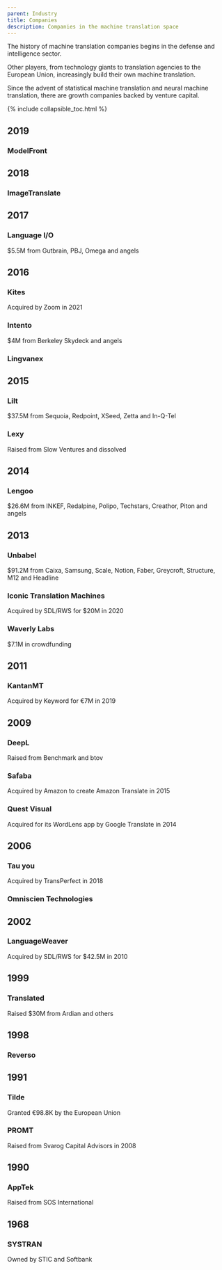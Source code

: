 ```yaml
---
parent: Industry
title: Companies
description: Companies in the machine translation space
---
```


The history of machine translation companies begins in the defense and intelligence sector.

Other players, from technology giants to translation agencies to the European Union, increasingly build their own machine translation.

Since the advent of statistical machine translation and neural machine translation, there are growth companies backed by venture capital.

{% include collapsible_toc.html %}

## 2019

### ModelFront


## 2018

### ImageTranslate


## 2017

### Language I/O

$5.5M from Gutbrain, PBJ, Omega and angels


## 2016

### Kites
Acquired by Zoom in 2021

### Intento

$4M from Berkeley Skydeck and angels

### Lingvanex


## 2015

### Lilt

$37.5M from Sequoia, Redpoint, XSeed, Zetta and In-Q-Tel

### Lexy

Raised from Slow Ventures and dissolved


## 2014

### Lengoo

$26.6M from INKEF, Redalpine, Polipo, Techstars, Creathor, Piton and angels


## 2013

### Unbabel

$91.2M from Caixa, Samsung, Scale, Notion, Faber, Greycroft, Structure, M12 and Headline

### Iconic Translation Machines

Acquired by SDL/RWS for $20M in 2020

### Waverly Labs

$7.1M in crowdfunding


## 2011

### KantanMT

Acquired by Keyword for €7M in 2019


## 2009

### DeepL

Raised from Benchmark and btov

### Safaba

Acquired by Amazon to create Amazon Translate in 2015

### Quest Visual

Acquired for its WordLens app by Google Translate in 2014


## 2006

### Tau you

Acquired by TransPerfect in 2018

### Omniscien Technologies


## 2002

### LanguageWeaver

Acquired by SDL/RWS for $42.5M in 2010


## 1999

### Translated
Raised $30M from Ardian and others


## 1998

### Reverso


## 1991

### Tilde

Granted €98.8K by the European Union

### PROMT

Raised from Svarog Capital Advisors in 2008


## 1990

### AppTek

Raised from SOS International


## 1968

### SYSTRAN

Owned by STIC and Softbank
